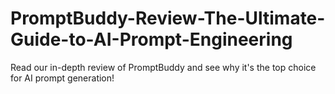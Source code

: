 # PromptBuddy-Review-The-Ultimate-Guide-to-AI-Prompt-Engineering
Read our in-depth review of PromptBuddy and see why it's the top choice for AI prompt generation!
